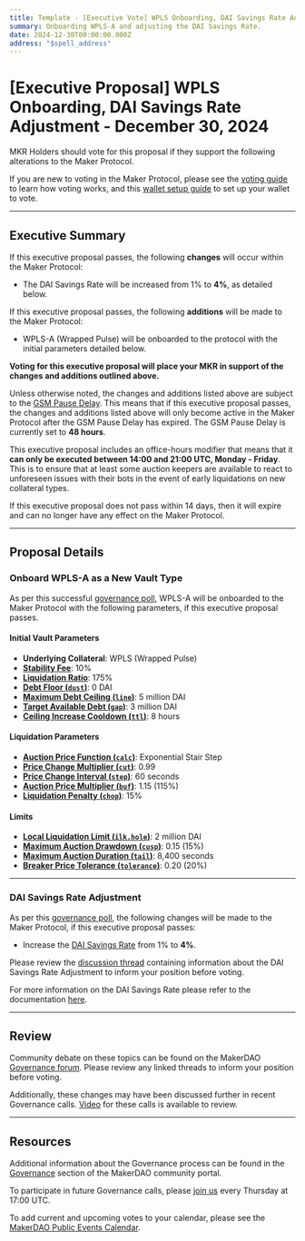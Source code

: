 ```yaml
---
title: Template - [Executive Vote] WPLS Onboarding, DAI Savings Rate Adjustment - December 30, 2024
summary: Onboarding WPLS-A and adjusting the DAI Savings Rate.
date: 2024-12-30T00:00:00.000Z
address: "$spell_address"
---
```


# [Executive Proposal] WPLS Onboarding, DAI Savings Rate Adjustment - December 30, 2024

MKR Holders should vote for this proposal if they support the following alterations to the Maker Protocol.

If you are new to voting in the Maker Protocol, please see the [voting guide](https://github.com/makerdao/community/blob/master/content/en/learn/governance/how-voting-works.mdx) to learn how voting works, and this [wallet setup guide](https://github.com/makerdao/community/blob/master/content/en/learn/governance/voting-setup.mdx) to set up your wallet to vote.

---

## Executive Summary

If this executive proposal passes, the following **changes** will occur within the Maker Protocol:

- The DAI Savings Rate will be increased from 1% to **4%**, as detailed below.

If this executive proposal passes, the following **additions** will be made to the Maker Protocol:

- WPLS-A (Wrapped Pulse) will be onboarded to the protocol with the initial parameters detailed below.

**Voting for this executive proposal will place your MKR in support of the changes and additions outlined above.**

Unless otherwise noted, the changes and additions listed above are subject to the [GSM Pause Delay](https://manual.makerdao.com/parameter-index/core/param-gsm-pause-delay). This means that if this executive proposal passes, the changes and additions listed above will only become active in the Maker Protocol after the GSM Pause Delay has expired. The GSM Pause Delay is currently set to **48 hours**.

This executive proposal includes an office-hours modifier that means that it **can only be executed between 14:00 and 21:00 UTC, Monday - Friday**. This is to ensure that at least some auction keepers are available to react to unforeseen issues with their bots in the event of early liquidations on new collateral types.

If this executive proposal does not pass within 14 days, then it will expire and can no longer have any effect on the Maker Protocol.

---

## Proposal Details

### Onboard WPLS-A as a New Vault Type

As per this successful [governance poll](https://pulsemaker.win/polling/Qmaa3Vbd), WPLS-A will be onboarded to the Maker Protocol with the following parameters, if this executive proposal passes.

#### Initial Vault Parameters

- **Underlying Collateral**: WPLS (Wrapped Pulse)
- **[Stability Fee](https://manual.makerdao.com/parameter-index/vault-risk/param-stability-fee)**: 10%
- **[Liquidation Ratio](https://manual.makerdao.com/parameter-index/vault-risk/param-liquidation-ratio)**: 175%
- **[Debt Floor (`dust`)](https://manual.makerdao.com/parameter-index/vault-risk/param-debt-floor)**: 0 DAI
- **[Maximum Debt Ceiling (`line`)](https://manual.makerdao.com/module-index/module-dciam#maximum-debt-ceiling-line)**: 5 million DAI  
- **[Target Available Debt (`gap`)](https://manual.makerdao.com/module-index/module-dciam#target-available-debt-gap)**: 3 million DAI  
- **[Ceiling Increase Cooldown (`ttl`)](https://manual.makerdao.com/module-index/module-dciam#ceiling-increase-cooldown-ttl)**: 8 hours

#### Liquidation Parameters

- **[Auction Price Function (`calc`)](https://manual.makerdao.com/parameter-index/collateral-auction/param-auction-price-function)**: Exponential Stair Step
- **[Price Change Multiplier (`cut`)](https://manual.makerdao.com/parameter-index/collateral-auction/param-auction-price-function#cut)**: 0.99  
- **[Price Change Interval (`step`)](https://manual.makerdao.com/parameter-index/collateral-auction/param-auction-price-function#step)**: 60 seconds
- **[Auction Price Multiplier (`buf`)](https://manual.makerdao.com/parameter-index/collateral-auction/param-auction-price-multiplier)**: 1.15 (115%)
- **[Liquidation Penalty (`chop`)](https://manual.makerdao.com/parameter-index/vault-risk/param-liquidation-penalty)**: 15%

#### Limits

- **[Local Liquidation Limit (`ilk.hole`)](https://manual.makerdao.com/parameter-index/collateral-auction/param-local-liquidation-limit)**: 2 million DAI
- **[Maximum Auction Drawdown (`cusp`)](https://manual.makerdao.com/parameter-index/collateral-auction/param-max-auction-drawdown)**: 0.15 (15%)
- **[Maximum Auction Duration (`tail`)](https://manual.makerdao.com/parameter-index/collateral-auction/param-max-auction-duration)**: 8,400 seconds
- **[Breaker Price Tolerance (`tolerance`)](https://manual.makerdao.com/parameter-index/collateral-auction/param-breaker-price-tolerance)**: 0.20 (20%)

---

### DAI Savings Rate Adjustment

As per this [governance poll](https://vote.makerdao.com/polling/914), the following changes will be made to the Maker Protocol, if this executive proposal passes:

- Increase the [DAI Savings Rate](https://manual.makerdao.com/parameter-index/core/param-dai-savings-rate) from 1% to **4%**.

Please review the [discussion thread](https://forum.makerdao.com/t/parameter-changes-proposal-ppg-omc-001-24-november-2022/18925#dai-savings-rate-adjustment-3) containing information about the DAI Savings Rate Adjustment to inform your position before voting.

For more information on the DAI Savings Rate please refer to the documentation [here](https://manual.makerdao.com/parameter-index/core/param-dai-savings-rate).

---

## Review

Community debate on these topics can be found on the MakerDAO [Governance forum](https://forum.makerdao.com/). Please review any linked threads to inform your position before voting.

Additionally, these changes may have been discussed further in recent Governance calls. [Video](https://www.youtube.com/playlist?list=PLLzkWCj8ywWNq5-90-Id6VPSsrk4OWVan) for these calls is available to review.

---

## Resources

Additional information about the Governance process can be found in the [Governance](https://community-development.makerdao.com/en/learn/governance) section of the MakerDAO community portal.

To participate in future Governance calls, please [join us](https://github.com/makerdao/community/tree/master/governance/governance-and-risk-meetings) every Thursday at 17:00 UTC.

To add current and upcoming votes to your calendar, please see the [MakerDAO Public Events Calendar](https://calendar.google.com/calendar/embed?src=makerdao.com_3efhm2ghipksegl009ktniomdk%40group.calendar.google.com&ctz=UTC&mode=week&showCalendars=0&showPrint=0).
